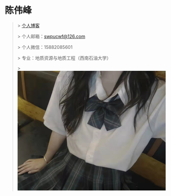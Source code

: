 # 陈伟峰

> \> [个人博客](https://blog.csdn.net/weixin_42917352?spm=1000.2115.3001.5343)
>
> \> 个人邮箱：swpucwf@126.com
>
> \> 个人微信：15882085601
> 
> \> 专业：地质资源与地质工程（西南石油大学） 
>
> \>![img.png](img.png)
